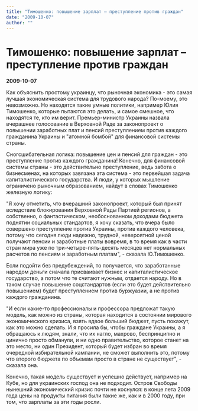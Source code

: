 ```yaml
---
title: "Тимошенко: повышение зарплат – преступление против граждан"
date: "2009-10-07"
author: ""
---
```


# Тимошенко: повышение зарплат – преступление против граждан

**2009-10-07** 

Как объяснить простому украинцу, что рыночная экономика - это самая лучшая экономическая система для трудового народа? По-моему, это невозможно. Но находятся такие умные политики, например Юлия Тимошенко, которые пытаются это делать, и самое смешное, что находятся те, кто им верит. Премьер-министр Украины назвала вчерашнее голосование в Верховной Раде за законопроект о повышении заработных плат и пенсий преступлением против каждого гражданина Украины и "атомной бомбой" для финансовой системы страны.

Сногсшибательная логика: повышение цен и пенсий для граждан - это преступление против каждого гражданина! Конечно, для финансовой системы страны - это действительно преступление, ведь забота о бизнесменах, на которых завязана эта система - это первейшая задача капиталистического государства. И люди, у которых мышление ограничено рыночным образованием, найдут в словах Тимошенко железную логику:

"Я хочу отметить, что вчерашний законопроект, который был принят вследствие блокирования Верховной Рады Партией регионов, а собственно, о фантастическом, необоснованном доходами бюджета поднятии социальных стандартов, я хочу сказать, что вчера было совершено преступление против Украины, против каждого человека, потому что сегодня люди надежно, трудной, невероятной ценой получают пенсии и заработные платы вовремя, в то время как в части стран мира уже по три-четыре-пять-десять месяцев нет нормальных расчетов по пенсиям и заработным платам", - сказала Ю.Тимошенко.

Если подойти без предубеждений, то получается, что заработанные народом деньги сначала присваивает бизнес и капиталистическое государство, а потом что те считают нужным, отдается народу. Но в таком случае повышение соцстандартов (если это будет действительно повышением) будет преступлением против буржуазии, а не против каждого гражданина.

"И если какие-то профессионалы и профессора предложат такую модель, как можно из страны, которая находится в состоянии мирового экономического кризиса, взять вдвое больший бюджет, пусть покажут, как это можно сделать. И я просила бы, чтобы граждане Украины, а я обращаюсь к людям, знали, что их нагло, махрово, беспринципно и цинично просто обманули, и ни одно правительство, которое станет на это место, ни один Президент, который будет избран во время очередной избирательной кампании, не сможет выполнить это, потому что второго бюджета по объемам просто в стране не существует", - сказала она.

Конечно, такая модель существует и успешно действует, например на Кубе, но для украинских господ она не подходит. Остров Свободы нынешний экономический кризис почти не коснулся: в конце лета 2009 года цены на продукты питания были такие же, как и в 2000 году, при том, что зарплаты за эти годы росли.